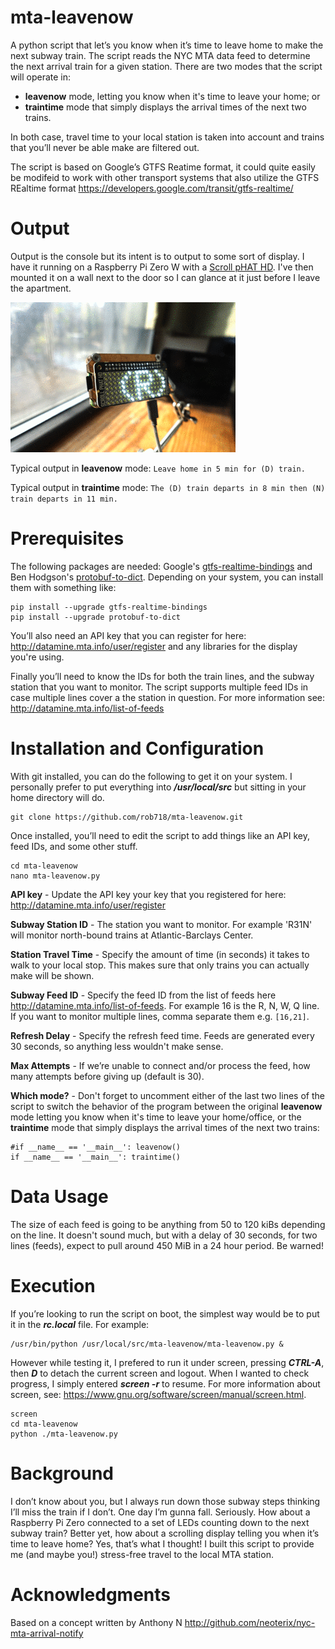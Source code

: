 # mta-leavenow
A python script that let’s you know when it’s time to leave home to make the next subway train. The script reads the NYC MTA data feed to determine the next arrival train for a given station. There are two modes that the script will operate in:
* **leavenow** mode, letting you know when it's time to leave your home; or
* **traintime** mode that simply displays the arrival times of the next two trains.

In both case, travel time to your local station is taken into account and trains that you’ll never be able make are filtered out.

The script is based on Google’s GTFS Reatime format, it could quite easily be modifeid to work with other transport systems that also utilize the GTFS REaltime format https://developers.google.com/transit/gtfs-realtime/

# Output
Output is the console but its intent is to output to some sort of display. I have it running on a Raspberry Pi Zero W with a [Scroll pHAT HD](https://shop.pimoroni.com/products/scroll-phat-hd). I've then mounted it on a wall next to the door so I can glance at it just before I leave the apartment.

![](scrollphathd.gif)

Typical output in **leavenow** mode:
```Leave home in 5 min for (D) train.```

Typical output in **traintime** mode:
```The (D) train departs in 8 min then (N) train departs in 11 min.```

# Prerequisites
The following packages are needed:  Google's [gtfs-realtime-bindings](https://github.com/google/gtfs-realtime-bindings) and Ben Hodgson's [protobuf-to-dict](https://github.com/kaporzhu/protobuf-to-dict). Depending on your system, you can install them with something like:
```
pip install --upgrade gtfs-realtime-bindings
pip install --upgrade protobuf-to-dict
```

You’ll also need an API key that you can register for here: http://datamine.mta.info/user/register and any libraries for the display you're using.

Finally you’ll need to know the IDs for both the train lines, and the subway station that you want to monitor. The script supports multiple feed IDs in case multiple lines cover a the station in question. For more information see: http://datamine.mta.info/list-of-feeds

# Installation and Configuration

With git installed, you can do the following to get it on your system. I personally prefer to put everything into ***/usr/local/src*** but sitting in your home directory will do.
```
git clone https://github.com/rob718/mta-leavenow.git
```
Once installed, you’ll need to edit the script to add things like an API key, feed IDs, and some other stuff.
```
cd mta-leavenow
nano mta-leavenow.py
```
**API key** - Update the API key your key that you registered for here: http://datamine.mta.info/user/register

**Subway Station ID** - The station you want to monitor. For example 'R31N' will monitor north-bound trains at Atlantic-Barclays Center.

**Station Travel Time** - Specify the amount of time (in seconds) it takes to walk to your local stop. This makes sure that only trains you can actually make will be shown.

**Subway Feed ID** - Specify the feed ID from the list of feeds here http://datamine.mta.info/list-of-feeds. For example 16 is the R, N, W, Q line. If you want to monitor multiple lines, comma separate them e.g. ```[16,21]```.

**Refresh Delay** - Specify the refresh feed time. Feeds are generated every 30 seconds, so anything less wouldn't make sense.

**Max Attempts** - If we’re unable to connect and/or process the feed, how many attempts before giving up (default is 30).

**Which mode?** - Don't forget to uncomment either of the last two lines of the script to switch the behavior of the program between the original **leavenow** mode letting you know when it's time to leave your home/office, or the **traintime** mode that simply displays the arrival times of the next two trains:
```
#if __name__ == '__main__': leavenow()
if __name__ == '__main__': traintime()
```

# Data Usage
The size of each feed is going to be anything from 50 to 120 kiBs depending on the line. It doesn't sound much, but with a delay of 30 seconds, for two lines (feeds), expect to pull around 450 MiB in a 24 hour period. Be warned!

# Execution
If you’re looking to run the script on boot, the simplest way would be to put it in the ***rc.local*** file. For example:
```
/usr/bin/python /usr/local/src/mta-leavenow/mta-leavenow.py &
```
However while testing it, I prefered to run it under screen, pressing ***CTRL-A***, then ***D*** to detach the current screen and logout. When I wanted to check progress, I simply entered ***screen -r*** to resume. For more information about screen, see: https://www.gnu.org/software/screen/manual/screen.html.
```
screen
cd mta-leavenow
python ./mta-leavenow.py
```

# Background
I don’t know about you, but I always run down those subway steps thinking I’ll miss the train if I don’t. One day I’m gunna fall. Seriously. How about a Raspberry Pi Zero connected to a set of LEDs counting down to the next subway train? Better yet, how about a scrolling display telling you when it’s time to leave home? Yes, that’s what I thought! I built this script to provide me (and maybe you!) stress-free travel to the local MTA station.

# Acknowledgments
Based on a concept written by Anthony N http://github.com/neoterix/nyc-mta-arrival-notify
